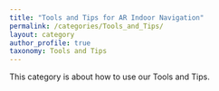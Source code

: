 ```yaml
---
title: "Tools and Tips for AR Indoor Navigation"
permalink: /categories/Tools_and_Tips/
layout: category
author_profile: true
taxonomy: Tools and Tips
---
```


This category is about how to use our Tools and Tips.